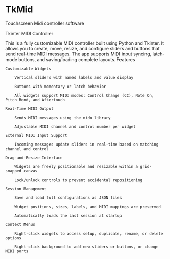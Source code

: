 # TkMid
Touchscreen Midi controller software

Tkinter MIDI Controller

This is a fully customizable MIDI controller built using Python and Tkinter. It allows you to create, move, resize, and configure sliders and buttons that send real-time MIDI messages. The app supports MIDI input syncing, latch-mode buttons, and saving/loading complete layouts.
Features

    Customizable Widgets

        Vertical sliders with named labels and value display

        Buttons with momentary or latch behavior

        All widgets support MIDI modes: Control Change (CC), Note On, Pitch Bend, and Aftertouch

    Real-Time MIDI Output

        Sends MIDI messages using the mido library

        Adjustable MIDI channel and control number per widget

    External MIDI Input Support

        Incoming messages update sliders in real-time based on matching channel and control

    Drag-and-Resize Interface

        Widgets are freely positionable and resizable within a grid-snapped canvas

        Lock/unlock controls to prevent accidental repositioning

    Session Management

        Save and load full configurations as JSON files

        Widget positions, sizes, labels, and MIDI mappings are preserved

        Automatically loads the last session at startup

    Context Menus

        Right-click widgets to access setup, duplicate, rename, or delete options

        Right-click background to add new sliders or buttons, or change MIDI ports






















